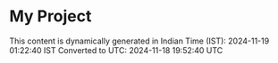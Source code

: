 # My Project

This content is dynamically generated in Indian Time (IST): 2024-11-19 01:22:40 IST
Converted to UTC: 2024-11-18 19:52:40 UTC
